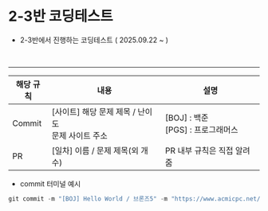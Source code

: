 # 2-3반 코딩테스트
  - 2-3반에서 진행하는 코딩테스트 ( 2025.09.22 ~ )

<br>

---
 |해당 규칙|내용|설명|
|------|----------|----------|
|Commit|[사이트] 해당 문제 제목 / 난이도 <br> 문제 사이트 주소|[BOJ] : 백준 <br> [PGS] : 프로그래머스|
|PR|[일차] 이름 / 문제 제목(외 개수)|PR 내부 규칙은 직접 알려줌|
  - commit 터미널 예시
  ```c++
  git commit -m "[BOJ] Hello World / 브론즈5" -m "https://www.acmicpc.net/problem/2557"
  ```
